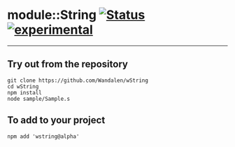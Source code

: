 
# module::String  [![Status](https://github.com/Wandalen/wString/workflows/publish/badge.svg)](https://github.com/Wandalen/wString/actions?query=workflow%3Apublish) [![experimental](https://img.shields.io/badge/stability-experimental-orange.svg)](https://github.com/emersion/stability-badges#experimental)

___

## Try out from the repository
```
git clone https://github.com/Wandalen/wString
cd wString
npm install
node sample/Sample.s
```

## To add to your project
```
npm add 'wstring@alpha'
```




